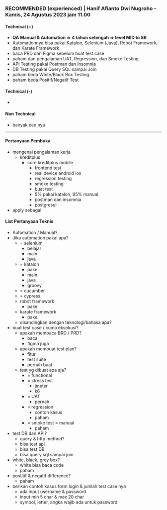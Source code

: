 ### **RECOMMENDED (experienced)** | Hanif Afianto Dwi Nugroho - Kamis, 24 Agustus 2023 jam 11.00

#### Technical (+) 

- **QA Manual & Automation => 4 tahun setengah => level MID to SR**  
- Automationnya bisa pakai Katalon, Selenium (Java), Robot Framework, dan Karate Framework
- baca PRD dan Figma sebelum buat test case
- paham dan pengalaman UAT, Regression, dan Smoke Testing
- API Testing pakai Postman dan Insomnia
- DB Testing pakai Query SQL sampai Join
- paham beda White/Black Box Testing
- paham beda Positif/Negatif Test

#### Technical (-)  

- 

#### Non Technical  

- banyak eee nya

---

#### Pertanyaan Pembuka

- mengenai pengalaman kerja  
	- kreditplus
		- core kreditplus mobile
			- frontend test
			- real device android ios
			- regression testing
			- smoke testing
			- buat test
			- 5% pakai katalon, 95% manual
			- postman dan insomnia
			- postgresql
- apply sebagai


#### List Pertanyaan Teknis

- Automation / Manual?  
- Jika automation pakai apa?
	- = selenium
		- belajar
		- main
		- java
	- = katalon
		- pake
		- main
		- java
		- groovy
	- = cucumber
	- = cypress
	- robot framework
		- pake
	- karate framework
		- pake
	- disandingkan dengan teknologi/bahasa apa?
- buat test case / cuma eksekusi?
	- apakah membaca BRD / PRD?
		- baca
		- figma juga
	- apakah membuat test plan?
		- fitur
		- test suite
		- pernah buat
	- test yg dibuat apa aja?
		- = functional
		- = stress test
			- jmeter
			- k6
		- = UAT
			- pernah
		- = regression
			- contoh kasus
			- paham
		- = smoke test = manual
			- paham
- test DB dan API?
	- query & http method?
	- bisa test api
	- bisa test DB
	- bisa query sql sampai join
- white, black, grey box?
	- white bisa baca code
	- paham
- postitif & negatif difference?
	- paham
- berikan contoh kasus form login & jumlah test case nya
	- ada input username & password
	- input min 5 char & max 20 char
	- symbol, letter, angka wajib ada untuk password